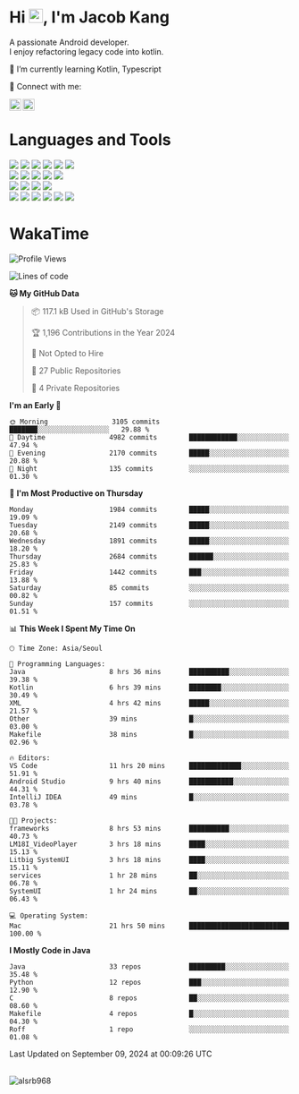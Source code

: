 # Hi <img src="https://media.giphy.com/media/hvRJCLFzcasrR4ia7z/giphy.gif" width="25px">, I'm Jacob Kang
A passionate Android developer.
</br>
I enjoy refactoring legacy code into kotlin.

🌱 I’m currently learning Kotlin, Typescript

🤝 Connect with me:

<a href="https://www.linkedin.com/in/minkyu-kang-b7477b1b2/"><img align="left" src="https://raw.githubusercontent.com/yushi1007/yushi1007/main/images/linkedin.svg" alt="Minkyu Kang | LinkedIn" width="21px"/></a>
<a href="https://www.instagram.com/_jacob_kang/"><img align="left" src="https://raw.githubusercontent.com/yushi1007/yushi1007/main/images/instagram.svg" alt="Jacob Kang | Instagram" width="21px"/></a>

</br>

# Languages and Tools

<div align="left">
<img src="https://img.shields.io/badge/java-007396?logo=java&logoColor=white"/>
<img src="https://img.shields.io/badge/kotlin-7F52FF?logo=kotlin&logoColor=white"/>
<img src="https://img.shields.io/badge/python-3776AB?logo=python&logoColor=white"/>
<img src="https://img.shields.io/badge/bash shell-4EAA25?logo=gnubash&logoColor=white"/>
<img src="https://img.shields.io/badge/c-A8B9CC?logo=c&logoColor=white"/>
<img src="https://img.shields.io/badge/c++-00599C?logo=c%2b%2b&logoColor=white"/>
</div>
<div align="left">
<img src="https://img.shields.io/badge/git-F05032?logo=git&logoColor=white"/>
<img src="https://img.shields.io/badge/github-181717?logo=github&logoColor=white"/>
<img src="https://img.shields.io/badge/mysql-4479A1?logo=mysql&logoColor=white"/>
<img src="https://img.shields.io/badge/sqlite-003B57?logo=sqlite&logoColor=white"/>
<img src="https://img.shields.io/badge/amazon AWS-232F3E?logo=amazonaws&logoColor=white"/>
</div>
<div align="left">
<img src="https://img.shields.io/badge/android-3DDC84?logo=android&logoColor=white"/>
<img src="https://img.shields.io/badge/linux-FCC624?logo=linux&logoColor=white"/>
<img src="https://img.shields.io/badge/flask-000000?logo=flask&logoColor=white"/>
<img src="https://img.shields.io/badge/arduino-00979D?logo=arduino&logoColor=white"/>
</div>
<div align="left">
<img src="https://img.shields.io/badge/slack-4A154B?logo=slack&logoColor=white"/>
<img src="https://img.shields.io/badge/notion-000000?logo=notion&logoColor=white"/>
<img src="https://img.shields.io/badge/jira-0052CC?logo=jira&logoColor=white"/>
<img src="https://img.shields.io/badge/postman-FF6C37?logo=postman&logoColor=white"/>
<img src="https://img.shields.io/badge/intellij-000000?logo=intellijidea&logoColor=white"/>
<img src="https://img.shields.io/badge/pycharm-000000?logo=pycharm&logoColor=white"/>
</div>

# WakaTime

<!--START_SECTION:waka-->
![Profile Views](http://img.shields.io/badge/Profile%20Views-3-blue)

![Lines of code](https://img.shields.io/badge/From%20Hello%20World%20I%27ve%20Written-5.0%20million%20lines%20of%20code-blue)

**🐱 My GitHub Data** 

> 📦 117.1 kB Used in GitHub's Storage 
 > 
> 🏆 1,196 Contributions in the Year 2024
 > 
> 🚫 Not Opted to Hire
 > 
> 📜 27 Public Repositories 
 > 
> 🔑 4 Private Repositories 
 > 
**I'm an Early 🐤** 

```text
🌞 Morning                3105 commits        ███████░░░░░░░░░░░░░░░░░░   29.88 % 
🌆 Daytime                4982 commits        ████████████░░░░░░░░░░░░░   47.94 % 
🌃 Evening                2170 commits        █████░░░░░░░░░░░░░░░░░░░░   20.88 % 
🌙 Night                  135 commits         ░░░░░░░░░░░░░░░░░░░░░░░░░   01.30 % 
```
📅 **I'm Most Productive on Thursday** 

```text
Monday                   1984 commits        █████░░░░░░░░░░░░░░░░░░░░   19.09 % 
Tuesday                  2149 commits        █████░░░░░░░░░░░░░░░░░░░░   20.68 % 
Wednesday                1891 commits        █████░░░░░░░░░░░░░░░░░░░░   18.20 % 
Thursday                 2684 commits        ██████░░░░░░░░░░░░░░░░░░░   25.83 % 
Friday                   1442 commits        ███░░░░░░░░░░░░░░░░░░░░░░   13.88 % 
Saturday                 85 commits          ░░░░░░░░░░░░░░░░░░░░░░░░░   00.82 % 
Sunday                   157 commits         ░░░░░░░░░░░░░░░░░░░░░░░░░   01.51 % 
```


📊 **This Week I Spent My Time On** 

```text
🕑︎ Time Zone: Asia/Seoul

💬 Programming Languages: 
Java                     8 hrs 36 mins       ██████████░░░░░░░░░░░░░░░   39.38 % 
Kotlin                   6 hrs 39 mins       ████████░░░░░░░░░░░░░░░░░   30.49 % 
XML                      4 hrs 42 mins       █████░░░░░░░░░░░░░░░░░░░░   21.57 % 
Other                    39 mins             █░░░░░░░░░░░░░░░░░░░░░░░░   03.00 % 
Makefile                 38 mins             █░░░░░░░░░░░░░░░░░░░░░░░░   02.96 % 

🔥 Editors: 
VS Code                  11 hrs 20 mins      █████████████░░░░░░░░░░░░   51.91 % 
Android Studio           9 hrs 40 mins       ███████████░░░░░░░░░░░░░░   44.31 % 
IntelliJ IDEA            49 mins             █░░░░░░░░░░░░░░░░░░░░░░░░   03.78 % 

🐱‍💻 Projects: 
frameworks               8 hrs 53 mins       ██████████░░░░░░░░░░░░░░░   40.73 % 
LM18I_VideoPlayer        3 hrs 18 mins       ████░░░░░░░░░░░░░░░░░░░░░   15.13 % 
Litbig SystemUI          3 hrs 18 mins       ████░░░░░░░░░░░░░░░░░░░░░   15.11 % 
services                 1 hr 28 mins        ██░░░░░░░░░░░░░░░░░░░░░░░   06.78 % 
SystemUI                 1 hr 24 mins        ██░░░░░░░░░░░░░░░░░░░░░░░   06.43 % 

💻 Operating System: 
Mac                      21 hrs 50 mins      █████████████████████████   100.00 % 
```

**I Mostly Code in Java** 

```text
Java                     33 repos            █████████░░░░░░░░░░░░░░░░   35.48 % 
Python                   12 repos            ███░░░░░░░░░░░░░░░░░░░░░░   12.90 % 
C                        8 repos             ██░░░░░░░░░░░░░░░░░░░░░░░   08.60 % 
Makefile                 4 repos             █░░░░░░░░░░░░░░░░░░░░░░░░   04.30 % 
Roff                     1 repo              ░░░░░░░░░░░░░░░░░░░░░░░░░   01.08 % 
```




 Last Updated on September 09, 2024 at 00:09:26 UTC
<!--END_SECTION:waka-->

</br>

<div align="left">
<img align="left" src="https://github-readme-stats.vercel.app/api/top-langs?username=alsrb968&show_icons=true&locale=en&layout=compact&theme=dark" alt="alsrb968" />
</div>
